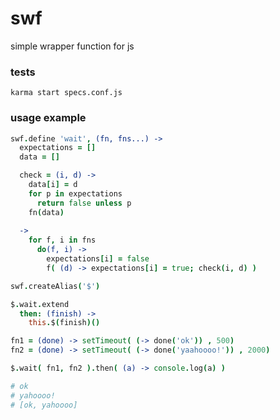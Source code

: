 swf
===

simple wrapper function for js

### tests
```karma start specs.conf.js```

### usage example

```coffeescript
swf.define 'wait', (fn, fns...) ->
  expectations = []
  data = []

  check = (i, d) ->
    data[i] = d
    for p in expectations
      return false unless p
    fn(data)
    
  ->
    for f, i in fns
      do(f, i) ->
        expectations[i] = false
        f( (d) -> expectations[i] = true; check(i, d) )

swf.createAlias('$')

$.wait.extend
  then: (finish) ->
    this.$(finish)()

fn1 = (done) -> setTimeout( (-> done('ok')) , 500)
fn2 = (done) -> setTimeout( (-> done('yaahoooo!')) , 2000)

$.wait( fn1, fn2 ).then( (a) -> console.log(a) )

# ok
# yahoooo!
# [ok, yahoooo]

```

